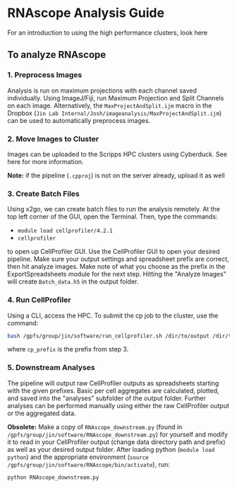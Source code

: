 # RNAscope Analysis Guide

For an introduction to using the high performance clusters, look here

## To analyze RNAscope

### 1. Preprocess Images
Analysis is run on maximum projections with each channel saved individually. Using ImageJ/Fiji, run Maximum Projection and Split Channels on each image. Alternatively, the `MaxProjectAndSplit.ijm` macro in the Dropbox (`Jin Lab Internal/Josh/imageanalysis/MaxProjectAndSplit.ijm`) can be used to automatically preprocess images.

### 2. Move Images to Cluster
Images can be uploaded to the Scripps HPC clusters using Cyberduck. See here for more information. 

**Note:** if the pipeline (`.cpproj`) is not on the server already, upload it as well

### 3. Create Batch Files
Using x2go, we can create batch files to run the analysis remotely. At the top left corner of the GUI, open the Terminal. Then, type the commands:
- `module load cellprofiler/4.2.1`
- `cellprofiler` 

to open up CellProfiler GUI. Use the CellProfiler GUI to open your desired pipeline. Make sure your output settings and spreadsheet prefix are correct, then hit analyze images. Make note of what you choose as the prefix in the ExportSpreadsheets module for the next step. Hitting the "Analyze Images" will create `Batch_data.h5` in the output folder.

### 4. Run CellProfiler
Using a CLI, access the HPC. To submit the cp job to the cluster, use the command:

```bash
bash /gpfs/group/jin/software/run_cellprofiler.sh /dir/to/output /dir/to/Bach_data.h5 cp_prefix
```

where `cp_prefix` is the prefix from step 3.

### 5. Downstream Analyses
The pipeline will output raw CellProfiler outputs as spreadsheets starting with the given prefixes. Basic per cell aggregates are calculated, plotted, and saved into the "analyses" subfolder of the output folder. Further analyses can be performed manually using either the raw CellProfiler output or the aggregated data. 

**Obsolete:** Make a copy of `RNAscope_downstream.py` (found in `/gpfs/group/jin/software/RNAscope_downstream.py`) for yourself and modify it to read in your CellProfiler output (change data directory path and prefix) as well as your desired output folder. After loading python (`module load python`) and the appropriate environment (`source /gpfs/group/jin/software/RNAscope/bin/activate`), run:

```bash
python RNAscope_downstream.py
```